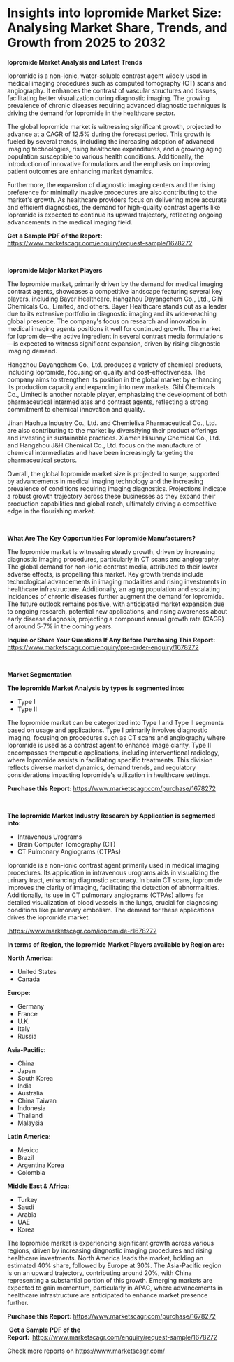 <p><h1>Insights into Iopromide Market Size: Analysing Market Share, Trends, and Growth from 2025 to 2032</h1></p><p><strong>Iopromide Market Analysis and Latest Trends</strong></p>
<p><p>Iopromide is a non-ionic, water-soluble contrast agent widely used in medical imaging procedures such as computed tomography (CT) scans and angiography. It enhances the contrast of vascular structures and tissues, facilitating better visualization during diagnostic imaging. The growing prevalence of chronic diseases requiring advanced diagnostic techniques is driving the demand for Iopromide in the healthcare sector.</p><p>The global Iopromide market is witnessing significant growth, projected to advance at a CAGR of 12.5% during the forecast period. This growth is fueled by several trends, including the increasing adoption of advanced imaging technologies, rising healthcare expenditures, and a growing aging population susceptible to various health conditions. Additionally, the introduction of innovative formulations and the emphasis on improving patient outcomes are enhancing market dynamics.</p><p>Furthermore, the expansion of diagnostic imaging centers and the rising preference for minimally invasive procedures are also contributing to the market's growth. As healthcare providers focus on delivering more accurate and efficient diagnostics, the demand for high-quality contrast agents like Iopromide is expected to continue its upward trajectory, reflecting ongoing advancements in the medical imaging field.</p></p>
<p><strong>Get a Sample PDF of the Report:&nbsp;</strong> <a href="https://www.marketscagr.com/enquiry/request-sample/1678272?utm_campaign=1097&utm_medium=2&utm_source=Github&utm_content=ia&utm_term=25032025&utm_id=iopromide">https://www.marketscagr.com/enquiry/request-sample/1678272</a></p>
<p>&nbsp;</p>
<p><strong>Iopromide Major Market Players</strong></p>
<p><p>The Iopromide market, primarily driven by the demand for medical imaging contrast agents, showcases a competitive landscape featuring several key players, including Bayer Healthcare, Hangzhou Dayangchem Co., Ltd., Gihi Chemicals Co., Limited, and others. Bayer Healthcare stands out as a leader due to its extensive portfolio in diagnostic imaging and its wide-reaching global presence. The company's focus on research and innovation in medical imaging agents positions it well for continued growth. The market for Iopromide—the active ingredient in several contrast media formulations—is expected to witness significant expansion, driven by rising diagnostic imaging demand.</p><p>Hangzhou Dayangchem Co., Ltd. produces a variety of chemical products, including Iopromide, focusing on quality and cost-effectiveness. The company aims to strengthen its position in the global market by enhancing its production capacity and expanding into new markets. Gihi Chemicals Co., Limited is another notable player, emphasizing the development of both pharmaceutical intermediates and contrast agents, reflecting a strong commitment to chemical innovation and quality.</p><p>Jinan Haohua Industry Co., Ltd. and Chemieliva Pharmaceutical Co., Ltd. are also contributing to the market by diversifying their product offerings and investing in sustainable practices. Xiamen Hisunny Chemical Co., Ltd. and Hangzhou J&H Chemical Co., Ltd. focus on the manufacture of chemical intermediates and have been increasingly targeting the pharmaceutical sectors.</p><p>Overall, the global Iopromide market size is projected to surge, supported by advancements in medical imaging technology and the increasing prevalence of conditions requiring imaging diagnostics. Projections indicate a robust growth trajectory across these businesses as they expand their production capabilities and global reach, ultimately driving a competitive edge in the flourishing market.</p></p>
<p>&nbsp;</p>
<p><strong>What Are The Key Opportunities For Iopromide Manufacturers?</strong></p>
<p><p>The Iopromide market is witnessing steady growth, driven by increasing diagnostic imaging procedures, particularly in CT scans and angiography. The global demand for non-ionic contrast media, attributed to their lower adverse effects, is propelling this market. Key growth trends include technological advancements in imaging modalities and rising investments in healthcare infrastructure. Additionally, an aging population and escalating incidences of chronic diseases further augment the demand for Iopromide. The future outlook remains positive, with anticipated market expansion due to ongoing research, potential new applications, and rising awareness about early disease diagnosis, projecting a compound annual growth rate (CAGR) of around 5-7% in the coming years.</p></p>
<p><strong>Inquire or Share Your Questions If Any Before Purchasing This Report:</strong> <a href="https://www.marketscagr.com/enquiry/pre-order-enquiry/1678272?utm_campaign=1097&utm_medium=2&utm_source=Github&utm_content=ia&utm_term=25032025&utm_id=iopromide">https://www.marketscagr.com/enquiry/pre-order-enquiry/1678272</a></p>
<p>&nbsp;</p>
<p><strong>Market Segmentation</strong></p>
<p><strong>The Iopromide Market Analysis by types is segmented into:</strong></p>
<p><ul><li>Type I</li><li>Type II</li></ul></p>
<p><p>The Iopromide market can be categorized into Type I and Type II segments based on usage and applications. Type I primarily involves diagnostic imaging, focusing on procedures such as CT scans and angiography where Iopromide is used as a contrast agent to enhance image clarity. Type II encompasses therapeutic applications, including interventional radiology, where Iopromide assists in facilitating specific treatments. This division reflects diverse market dynamics, demand trends, and regulatory considerations impacting Iopromide's utilization in healthcare settings.</p></p>
<p><strong>Purchase this Report:&nbsp;</strong><a href="https://www.marketscagr.com/purchase/1678272?utm_campaign=1097&utm_medium=2&utm_source=Github&utm_content=ia&utm_term=25032025&utm_id=iopromide">https://www.marketscagr.com/purchase/1678272</a></p>
<p>&nbsp;</p>
<p><strong>The Iopromide Market Industry Research by Application is segmented into:</strong></p>
<p><ul><li>Intravenous Urograms</li><li>Brain Computer Tomography (CT)</li><li>CT Pulmonary Angiograms (CTPAs)</li></ul></p>
<p><p>Iopromide is a non-ionic contrast agent primarily used in medical imaging procedures. Its application in intravenous urograms aids in visualizing the urinary tract, enhancing diagnostic accuracy. In brain CT scans, iopromide improves the clarity of imaging, facilitating the detection of abnormalities. Additionally, its use in CT pulmonary angiograms (CTPAs) allows for detailed visualization of blood vessels in the lungs, crucial for diagnosing conditions like pulmonary embolism. The demand for these applications drives the iopromide market.</p></p>
<p><a href="https://www.marketscagr.com/iopromide-r1678272?utm_campaign=1097&utm_medium=2&utm_source=Github&utm_content=ia&utm_term=25032025&utm_id=iopromide">&nbsp;https://www.marketscagr.com/iopromide-r1678272</a></p>
<p><strong>In terms of Region, the Iopromide Market Players available by Region are:</strong></p>
<p>
    <p> <strong> North America: </strong>
        <ul>
            <li>United States</li>
            <li>Canada</li>
        </ul>
        </p> 
    <p> <strong> Europe: </strong>
        <ul>
            <li>Germany</li>
            <li>France</li>
            <li>U.K.</li>
            <li>Italy</li>
            <li>Russia</li>
        </ul>
        </p> 
    <p> <strong> Asia-Pacific: </strong>
        <ul>
            <li>China</li>
            <li>Japan</li>
            <li>South Korea</li>
            <li>India</li>
            <li>Australia</li>
            <li>China Taiwan</li>
            <li>Indonesia</li>
            <li>Thailand</li>
            <li>Malaysia</li>
        </ul>
        </p> 
    <p> <strong> Latin America: </strong>
        <ul>
            <li>Mexico</li>
            <li>Brazil</li>
            <li>Argentina Korea</li>
            <li>Colombia</li>
        </ul>
        </p> 
    <p> <strong> Middle East & Africa: </strong>
        <ul>
            <li>Turkey</li>
            <li>Saudi</li>
            <li>Arabia</li>
            <li>UAE</li>
            <li>Korea</li>
        </ul>
    </p>
    </p>
<p><p>The Iopromide market is experiencing significant growth across various regions, driven by increasing diagnostic imaging procedures and rising healthcare investments. North America leads the market, holding an estimated 40% share, followed by Europe at 30%. The Asia-Pacific region is on an upward trajectory, contributing around 20%, with China representing a substantial portion of this growth. Emerging markets are expected to gain momentum, particularly in APAC, where advancements in healthcare infrastructure are anticipated to enhance market presence further.</p></p>
<p><strong>Purchase this Report: </strong><a href="https://www.marketscagr.com/purchase/1678272?utm_campaign=1097&utm_medium=2&utm_source=Github&utm_content=ia&utm_term=25032025&utm_id=iopromide">https://www.marketscagr.com/purchase/1678272</a></p>
<p>&nbsp;<strong>Get a Sample PDF of the Report:&nbsp;&nbsp;</strong><a href="https://www.marketscagr.com/enquiry/request-sample/1678272?utm_campaign=1097&utm_medium=2&utm_source=Github&utm_content=ia&utm_term=25032025&utm_id=iopromide">https://www.marketscagr.com/enquiry/request-sample/1678272</a></p>
<p><strong></strong></p>
<p>Check more reports on <a href="https://www.marketscagr.com/?utm_campaign=1097&utm_medium=2&utm_source=Github&utm_content=ia&utm_term=25032025&utm_id=iopromide">https://www.marketscagr.com/</a></p>